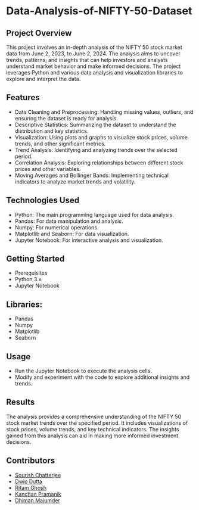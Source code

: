 # Data-Analysis-of-NIFTY-50-Dataset
## Project Overview
This project involves an in-depth analysis of the NIFTY 50 stock market data from June 2, 2023, to June 2, 2024. The analysis aims to uncover trends, patterns, and insights that can help investors and analysts understand market behavior and make informed decisions. The project leverages Python and various data analysis and visualization libraries to explore and interpret the data.

## Features
- Data Cleaning and Preprocessing: Handling missing values, outliers, and ensuring the dataset is ready for analysis.
- Descriptive Statistics: Summarizing the dataset to understand the distribution and key statistics.
- Visualization: Using plots and graphs to visualize stock prices, volume trends, and other significant metrics.
- Trend Analysis: Identifying and analyzing trends over the selected period.
- Correlation Analysis: Exploring relationships between different stock prices and other variables.
- Moving Averages and Bollinger Bands: Implementing technical indicators to analyze market trends and volatility.
## Technologies Used
- Python: The main programming language used for data analysis.
- Pandas: For data manipulation and analysis.
- Numpy: For numerical operations.
- Matplotlib and Seaborn: For data visualization.
- Jupyter Notebook: For interactive analysis and visualization.
## Getting Started
- Prerequisites
- Python 3.x
- Jupyter Notebook
## Libraries: 
- Pandas
- Numpy
- Matplotlib
- Seaborn
## Usage
- Run the Jupyter Notebook to execute the analysis cells.
- Modify and experiment with the code to explore additional insights and trends.

## Results
The analysis provides a comprehensive understanding of the NIFTY 50 stock market trends over the specified period. It includes visualizations of stock prices, volume trends, and key technical indicators. The insights gained from this analysis can aid in making more informed investment decisions.

## Contributors
- [Sourish Chatterjee](https://www.linkedin.com/in/sourish-chatterjee/)
- [Dwip Dutta](https://www.linkedin.com/in/dwip-dutta-30b88a255/)
- [Ritam Ghosh](https://www.linkedin.com/in/ritam-ghosh-377959225/)
- [Kanchan Pramanik](https://www.linkedin.com/in/kanchan-pramanik-70381028a)
- [Dhiman Majumder](https://in.linkedin.com/in/dhiman-majumder-b7269a28a)

